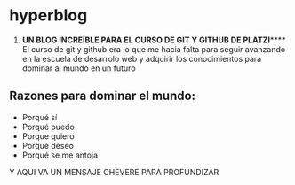 # hyperblog
1. **UN BLOG INCREÍBLE PARA EL CURSO DE GIT Y GITHUB DE PLATZI******
El curso de git y github era lo que me hacia falta para seguir avanzando en la escuela de desarrolo web y adquirir los conocimientos para dominar al mundo en un futuro
## Razones para dominar el mundo:
* Porqué sí
* Porqué puedo
* Porque quiero
* Porqué deseo
* Porqué se me antoja

Y AQUI VA UN MENSAJE CHEVERE PARA PROFUNDIZAR 
